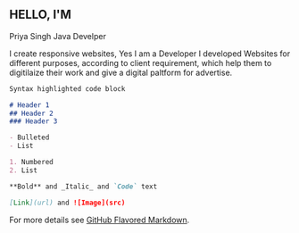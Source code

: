 ## HELLO, I'M
Priya Singh
Java Develper 

I create responsive websites, Yes I am a Developer
I developed Websites for different purposes, according to client requirement, which help them to digitilaize their work and give a digital paltform for advertise.



```markdown
Syntax highlighted code block

# Header 1
## Header 2
### Header 3

- Bulleted
- List

1. Numbered
2. List

**Bold** and _Italic_ and `Code` text

[Link](url) and ![Image](src)
```

For more details see [GitHub Flavored Markdown](https://guides.github.com/features/mastering-markdown/).



